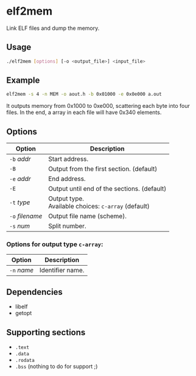 # elf2mem
Link ELF files and dump the memory.

## Usage
```sh
./elf2mem [options] [-o <output_file>] <input_file> 
```

## Example
```sh
elf2mem -s 4 -n MEM -o aout.h -b 0x01000 -e 0x0e000 a.out
```
It outputs memory from 0x1000 to 0xe000, scattering each byte into four files.
In the end, a array in each file will have 0x340 elements.

## Options
| Option          | Description                                            |
| --------------- | ------------------------------------------------------ |
| `-b` _addr_     | Start address.                                         |
| `-B`            | Output from the first section. (default)               |
| `-e` _addr_     | End address.                                           |
| `-E`            | Output until end of the sections. (default)            |
| `-t` _type_     | Output type. <br> Available choices: `c-array` (default) |
| `-o` _filename_ | Output file name (scheme).                             |
| `-s` _num_      | Split number.                                          |

### Options for output type `c-array`:
| Option          | Description                                            |
| --------------- | ------------------------------------------------------ |
| `-n` _name_     | Identifier name.                                       |

## Dependencies
- libelf
- getopt

## Supporting sections
- `.text`
- `.data`
- `.rodata`
- `.bss` (nothing to do for support ;)
